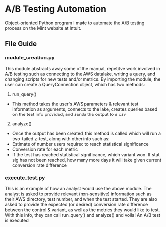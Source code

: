 # A/B Testing Automation
Object-oriented Python program I made to automate the A/B testing process on the Mint website at Intuit.

## File Guide


### module_creation.py
This module abstracts away some of the manual, repetitve work involved in A/B testing such as connecting to the AWS datalake, writing a query, and changing scripts for new tests and/or metrics. By importing the module, the user can create a QueryConnection object, which has two methods:
1. run_query()
- This method takes the user's AWS parameters & relevant test information as arguments, connects to the lake, creates queries based on the test info provided, and sends the output to a csv
2. analyze()
- Once the output has been created, this method is called which will run a two-tailed z-test, along with other info such as:
- Estimate of number users required to reach statistical significance
- Conversion rate for each metric
- If the test has reached statistical significance, which variant won. If stat sig has not been reached, how many more days it will take given current conversion rate difference

### execute_test.py
This is an example of how an analyst would use the above module. The analyst is asked to provide relevant (non-sensitive) information such as their AWS directory, test number, and when the test started. They are also asked to provide the expected (or desired) conversion rate difference between the control & variant, as well as the metrics they would like to test. With this info, they can call run_query() and analyze() and voila! An A/B test is executed
